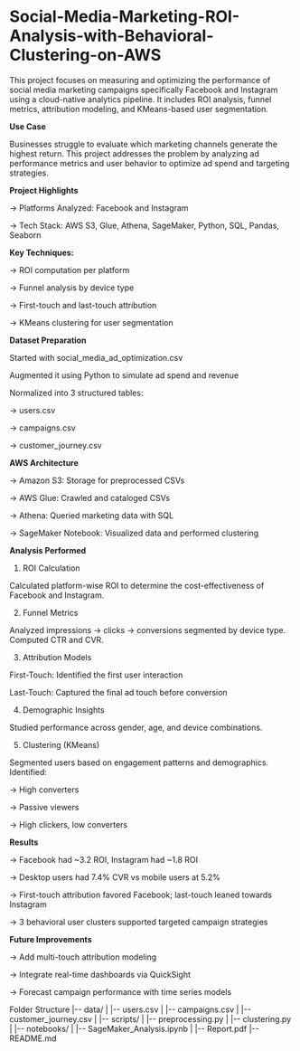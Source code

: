 # Social-Media-Marketing-ROI-Analysis-with-Behavioral-Clustering-on-AWS

This project focuses on measuring and optimizing the performance of social media marketing campaigns specifically Facebook and Instagram using a cloud-native analytics pipeline. It includes ROI analysis, funnel metrics, attribution modeling, and KMeans-based user segmentation.

**Use Case**

Businesses struggle to evaluate which marketing channels generate the highest return. This project addresses the problem by analyzing ad performance metrics and user behavior to optimize ad spend and targeting strategies.

**Project Highlights**

-> Platforms Analyzed: Facebook and Instagram

-> Tech Stack: AWS S3, Glue, Athena, SageMaker, Python, SQL, Pandas, Seaborn

**Key Techniques:**

-> ROI computation per platform

-> Funnel analysis by device type

-> First-touch and last-touch attribution

-> KMeans clustering for user segmentation

**Dataset Preparation**

Started with social_media_ad_optimization.csv

Augmented it using Python to simulate ad spend and revenue

Normalized into 3 structured tables:

-> users.csv

-> campaigns.csv

-> customer_journey.csv

**AWS Architecture**

-> Amazon S3: Storage for preprocessed CSVs

-> AWS Glue: Crawled and cataloged CSVs

-> Athena: Queried marketing data with SQL

-> SageMaker Notebook: Visualized data and performed clustering

**Analysis Performed**

1. ROI Calculation

Calculated platform-wise ROI to determine the cost-effectiveness of Facebook and Instagram.

2. Funnel Metrics

Analyzed impressions → clicks → conversions segmented by device type. Computed CTR and CVR.

3. Attribution Models

First-Touch: Identified the first user interaction

Last-Touch: Captured the final ad touch before conversion

4. Demographic Insights

Studied performance across gender, age, and device combinations.

5. Clustering (KMeans)

Segmented users based on engagement patterns and demographics. Identified:

-> High converters

-> Passive viewers

-> High clickers, low converters

**Results**

-> Facebook had ~3.2 ROI, Instagram had ~1.8 ROI

-> Desktop users had 7.4% CVR vs mobile users at 5.2%

-> First-touch attribution favored Facebook; last-touch leaned towards Instagram

-> 3 behavioral user clusters supported targeted campaign strategies


**Future Improvements**

-> Add multi-touch attribution modeling

-> Integrate real-time dashboards via QuickSight

-> Forecast campaign performance with time series models


Folder Structure
|-- data/
|   |-- users.csv
|   |-- campaigns.csv
|   |-- customer_journey.csv
|
|-- scripts/
|   |-- preprocessing.py
|   |-- clustering.py
|
|-- notebooks/
|   |-- SageMaker_Analysis.ipynb
|
|-- Report.pdf
|-- README.md


